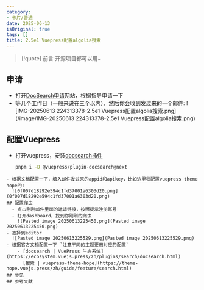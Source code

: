 ```yaml
---
category:
- 卡片/普通
date: 2025-06-13
isOriginal: true
tags: []
title: 2.5e1 Vuepress配置algolia搜索
---
```

> [!quote] 前言
> 开源项目都可以用~
## 申请
- 打开[DocSearch申请](https://docsearch.algolia.com/apply/)网站，根据指导申请一下
- 等几个工作日（一般来说在三个以内），然后你会收到发过来的一个邮件:
  ![IMG-20250613 224313378-2.5e1 Vuepress配置algolia搜索.png](/image/IMG-20250613 224313378-2.5e1 Vuepress配置algolia搜索.png)
## 配置Vuepress
- 打开vuepress，安装[docsearch插件](https://ecosystem.vuejs.press/zh/plugins/search/docsearch.html)
  ```bash title=pnpm
  pnpm i -D @vuepress/plugin-docsearch@next
```
- 根据文档配置一下，填入邮件发过来的appid和apikey，比如这里我配置vuepress theme hope的:
  ![0f007d18292e594c1fd37001a6303d20.png](0f007d18292e594c1fd37001a6303d20.png)
## 配置爬虫
  - 点击刚刚邮件里面的邀请链接，按照提示注册账号
  - 打开dashboard，找到你刚刚的爬虫
    ![Pasted image 20250613225450.png](Pasted image 20250613225450.png)
- 选择到editor
  ![Pasted image 20250613225529.png](Pasted image 20250613225529.png)
- 根据官方文档配置一下 `注意不同的主题要用对应的配置`
    - [docsearch | VuePress 生态系统](https://ecosystem.vuejs.press/zh/plugins/search/docsearch.html)
      [搜索 | vuepress-theme-hope](https://theme-hope.vuejs.press/zh/guide/feature/search.html)
## 参见
## 参考文献


